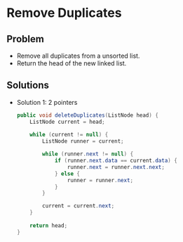 # Remove Duplicates

## Problem
- Remove all duplicates from a unsorted list.
- Return the head of the new linked list.

## Solutions
- Solution 1: 2 pointers
  ```java
  public void deleteDuplicates(ListNode head) {
      ListNode current = head;
      
      while (current != null) {
          ListNode runner = current;

          while (runner.next != null) {
              if (runner.next.data == current.data) {
                  runner.next = runner.next.next;
              } else {
                  runner = runner.next;
              }
          }

          current = current.next;
      }
      
      return head;
  }
  ```
